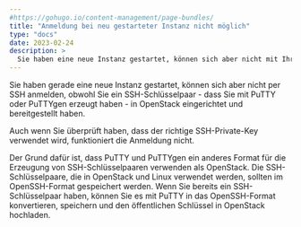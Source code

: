```yaml
---
#https://gohugo.io/content-management/page-bundles/
title: "Anmeldung bei neu gestarteter Instanz nicht möglich"
type: "docs"
date: 2023-02-24
description: >
  Sie haben eine neue Instanz gestartet, können sich aber nicht mit Ihrem mit PuTTY-generierten SSH-Schlüssel anmelden.
---
```


Sie haben gerade eine neue Instanz gestartet, können sich aber nicht per SSH anmelden, obwohl Sie ein SSH-Schlüsselpaar - dass Sie mit PuTTY oder PuTTYgen erzeugt haben - in OpenStack eingerichtet und bereitgestellt haben. 

Auch wenn Sie überprüft haben, dass der richtige SSH-Private-Key verwendet wird, funktioniert die Anmeldung nicht. 

Der Grund dafür ist, dass PuTTY und PuTTYgen ein anderes Format für die Erzeugung von SSH-Schlüsselpaaren verwenden als OpenStack. Die SSH-Schlüsselpaare, die in OpenStack und Linux verwendet werden, sollten im OpenSSH-Format gespeichert werden. Wenn Sie bereits ein SSH-Schlüsselpaar haben, können Sie es mit PuTTY in das OpenSSH-Format konvertieren, speichern und den öffentlichen Schlüssel in OpenStack hochladen.
